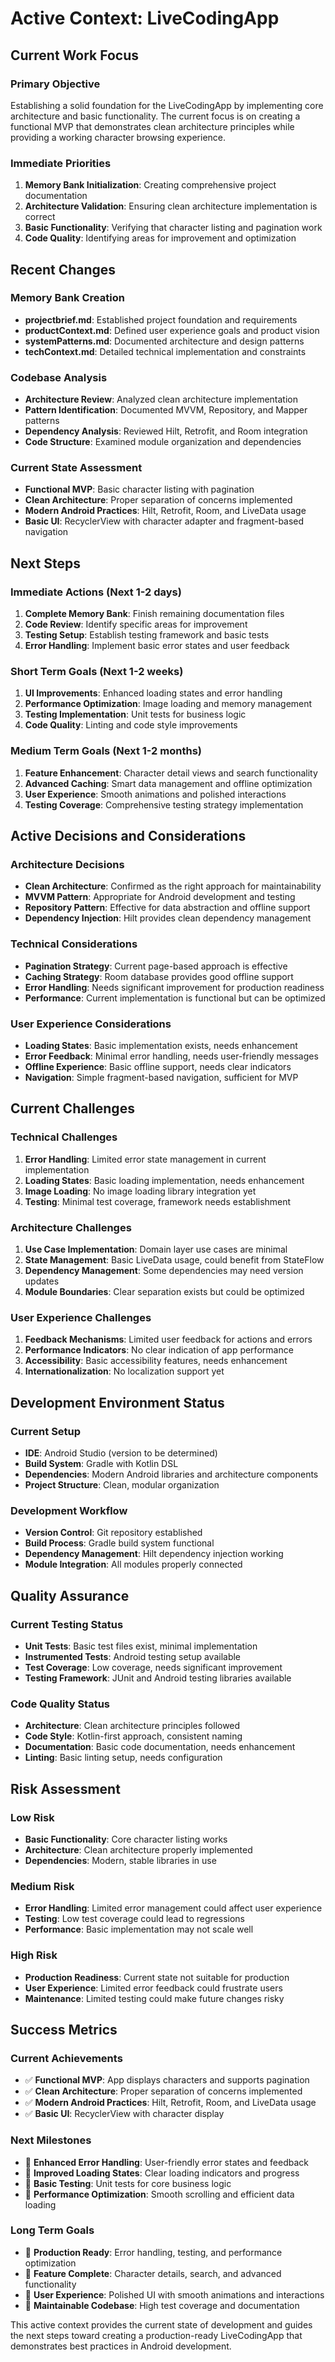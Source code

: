 # Active Context: LiveCodingApp

## Current Work Focus

### **Primary Objective**
Establishing a solid foundation for the LiveCodingApp by implementing core architecture and basic functionality. The current focus is on creating a functional MVP that demonstrates clean architecture principles while providing a working character browsing experience.

### **Immediate Priorities**
1. **Memory Bank Initialization**: Creating comprehensive project documentation
2. **Architecture Validation**: Ensuring clean architecture implementation is correct
3. **Basic Functionality**: Verifying that character listing and pagination work
4. **Code Quality**: Identifying areas for improvement and optimization

## Recent Changes

### **Memory Bank Creation**
- **projectbrief.md**: Established project foundation and requirements
- **productContext.md**: Defined user experience goals and product vision
- **systemPatterns.md**: Documented architecture and design patterns
- **techContext.md**: Detailed technical implementation and constraints

### **Codebase Analysis**
- **Architecture Review**: Analyzed clean architecture implementation
- **Pattern Identification**: Documented MVVM, Repository, and Mapper patterns
- **Dependency Analysis**: Reviewed Hilt, Retrofit, and Room integration
- **Code Structure**: Examined module organization and dependencies

### **Current State Assessment**
- **Functional MVP**: Basic character listing with pagination
- **Clean Architecture**: Proper separation of concerns implemented
- **Modern Android Practices**: Hilt, Retrofit, Room, and LiveData usage
- **Basic UI**: RecyclerView with character adapter and fragment-based navigation

## Next Steps

### **Immediate Actions (Next 1-2 days)**
1. **Complete Memory Bank**: Finish remaining documentation files
2. **Code Review**: Identify specific areas for improvement
3. **Testing Setup**: Establish testing framework and basic tests
4. **Error Handling**: Implement basic error states and user feedback

### **Short Term Goals (Next 1-2 weeks)**
1. **UI Improvements**: Enhanced loading states and error handling
2. **Performance Optimization**: Image loading and memory management
3. **Testing Implementation**: Unit tests for business logic
4. **Code Quality**: Linting and code style improvements

### **Medium Term Goals (Next 1-2 months)**
1. **Feature Enhancement**: Character detail views and search functionality
2. **Advanced Caching**: Smart data management and offline optimization
3. **User Experience**: Smooth animations and polished interactions
4. **Testing Coverage**: Comprehensive testing strategy implementation

## Active Decisions and Considerations

### **Architecture Decisions**
- **Clean Architecture**: Confirmed as the right approach for maintainability
- **MVVM Pattern**: Appropriate for Android development and testing
- **Repository Pattern**: Effective for data abstraction and offline support
- **Dependency Injection**: Hilt provides clean dependency management

### **Technical Considerations**
- **Pagination Strategy**: Current page-based approach is effective
- **Caching Strategy**: Room database provides good offline support
- **Error Handling**: Needs significant improvement for production readiness
- **Performance**: Current implementation is functional but can be optimized

### **User Experience Considerations**
- **Loading States**: Basic implementation exists, needs enhancement
- **Error Feedback**: Minimal error handling, needs user-friendly messages
- **Offline Experience**: Basic offline support, needs clear indicators
- **Navigation**: Simple fragment-based navigation, sufficient for MVP

## Current Challenges

### **Technical Challenges**
1. **Error Handling**: Limited error state management in current implementation
2. **Loading States**: Basic loading implementation, needs enhancement
3. **Image Loading**: No image loading library integration yet
4. **Testing**: Minimal test coverage, framework needs establishment

### **Architecture Challenges**
1. **Use Case Implementation**: Domain layer use cases are minimal
2. **State Management**: Basic LiveData usage, could benefit from StateFlow
3. **Dependency Management**: Some dependencies may need version updates
4. **Module Boundaries**: Clear separation exists but could be optimized

### **User Experience Challenges**
1. **Feedback Mechanisms**: Limited user feedback for actions and errors
2. **Performance Indicators**: No clear indication of app performance
3. **Accessibility**: Basic accessibility features, needs enhancement
4. **Internationalization**: No localization support yet

## Development Environment Status

### **Current Setup**
- **IDE**: Android Studio (version to be determined)
- **Build System**: Gradle with Kotlin DSL
- **Dependencies**: Modern Android libraries and architecture components
- **Project Structure**: Clean, modular organization

### **Development Workflow**
- **Version Control**: Git repository established
- **Build Process**: Gradle build system functional
- **Dependency Management**: Hilt dependency injection working
- **Module Integration**: All modules properly connected

## Quality Assurance

### **Current Testing Status**
- **Unit Tests**: Basic test files exist, minimal implementation
- **Instrumented Tests**: Android testing setup available
- **Test Coverage**: Low coverage, needs significant improvement
- **Testing Framework**: JUnit and Android testing libraries available

### **Code Quality Status**
- **Architecture**: Clean architecture principles followed
- **Code Style**: Kotlin-first approach, consistent naming
- **Documentation**: Basic code documentation, needs enhancement
- **Linting**: Basic linting setup, needs configuration

## Risk Assessment

### **Low Risk**
- **Basic Functionality**: Core character listing works
- **Architecture**: Clean architecture properly implemented
- **Dependencies**: Modern, stable libraries in use

### **Medium Risk**
- **Error Handling**: Limited error management could affect user experience
- **Testing**: Low test coverage could lead to regressions
- **Performance**: Basic implementation may not scale well

### **High Risk**
- **Production Readiness**: Current state not suitable for production
- **User Experience**: Limited error feedback could frustrate users
- **Maintenance**: Limited testing could make future changes risky

## Success Metrics

### **Current Achievements**
- ✅ **Functional MVP**: App displays characters and supports pagination
- ✅ **Clean Architecture**: Proper separation of concerns implemented
- ✅ **Modern Android Practices**: Hilt, Retrofit, Room, and LiveData usage
- ✅ **Basic UI**: RecyclerView with character display

### **Next Milestones**
- 🎯 **Enhanced Error Handling**: User-friendly error states and feedback
- 🎯 **Improved Loading States**: Clear loading indicators and progress
- 🎯 **Basic Testing**: Unit tests for core business logic
- 🎯 **Performance Optimization**: Smooth scrolling and efficient data loading

### **Long Term Goals**
- 🚀 **Production Ready**: Error handling, testing, and performance optimization
- 🚀 **Feature Complete**: Character details, search, and advanced functionality
- 🚀 **User Experience**: Polished UI with smooth animations and interactions
- 🚀 **Maintainable Codebase**: High test coverage and documentation

This active context provides the current state of development and guides the next steps toward creating a production-ready LiveCodingApp that demonstrates best practices in Android development.
